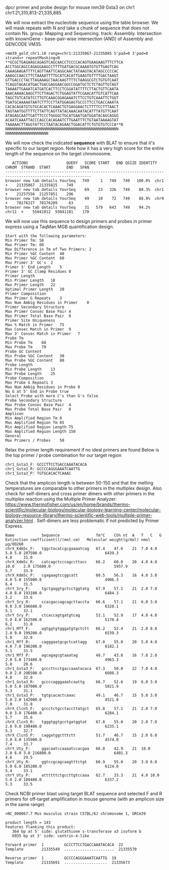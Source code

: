 
dpcr primer and probe design for mouse mm39 Gsta3 on chr1
chr1:21,310,813-21,335,885

We will now extract the nucleotide sequence using the table browser. We will mask repeats with N and take a chunk of sequence that does not contain Ns. group: Mapping and Sequencing. track: Assembly. Intersection with knownGene - base-pair-wise intersection (AND) of Assembly and GENCODE VM35.
```
>mm39_gold_chr1.10 range=chr1:21335067-21335885 5'pad=0 3'pad=0 strand=+ repeatMasking=N
**GCGCTGAGAAGCAGAGTCAGCAACCTCCCCACAGTGAAGAAGTTTCTTCA
ACCTGGCAGCCAGAGGAAGCCTTTTGATGACGCAAAATGTGTTGAGTCAG
CAAAGAAGATTTTCAGTTAATTCAGGCAACTATAAGTACATAGCCCCCAC
AAAGCCAACCTTCTAAAATTTTGCATCACATTGAAGTGTTTTGACTAAGT
GTTGACCCTACTTAGAAAGCTAACAAGTTTTCTAAGGCGTCTGTGTCAAT
TCAGGTAGACATGACTGACGAGGAACGGCCGGATGCTCTCTAGTTGTAGT
TAAAATTGAAATCATGATCACTTCCTCGGATATTTTCTTACTGTTCAATA
AAACAAAACAAGCTTCTTAGACTCTGGAGTATTCGAACATTGTCATTCAA
TAGCTGTCATATCCTTGTCAAACGGAGAAATCTTCCTGTCAAATTCTGGT
TGATGCAAAAATAATCTTTCCTTATGGAGAGTGCCCTTCCTGACCAAATA
CACACAGATGTGTGCACACTCAAACTGTGAGGAACTCTTTTCCTTTAACT
TAGTAATGGTTTTCTTATTCAGTTATACAAACAATACATTTATGTTCAAT
ATAGAGCAATTGATTTCCCTGGGGCTGCATGAATGATGGATACAGCAGGG
ACAATCAAATTACCCAGCCACAGAATCTTGAATTTCTGTAATAAAAGTAT
TAAAAACTTAGGTATTCCTAATACAGAACTGGACATTCTGTGTGTCCCA**N
NNNNNNNNNNNNNNNNNNNNNNNNNNNNNNNNNNNNNNNNNNNNNNNNNN
NNNNNNNNNNNNNNNNNNN
```
We will now check the indicated **sequence** with BLAT to ensure that it's specific to our target region. Note how it has a very high score for the entire length of the sequence on the target chromosome.
```
   ACTIONS                 QUERY   SCORE START   END QSIZE IDENTITY  CHROM  STRAND  START       END   SPAN
------------------------------------------------------------------------------------------------------------
browser new tab details YourSeq   749     1   749   749   100.0%  chr1   +    21335067  21335815    749
browser new tab details YourSeq    69    23   326   749    80.3%  chr1   +    21257556  21257851    296
browser new tab details YourSeq    49    10    72   749    88.9%  chr9   +    78176227  78176289     63
browser new tab details YourSeq    31   579   643   749    94.2%  chr11  +    55041012  55041181    170
```
We will now use this sequence to design primers and probes in primer express using a TaqMan MGB quantification design. 
```
Start with the following parameters:
Min Primer Tm: 58
Max Primer Tm: 60
Max Difference in Tm of Two Primers: 2
Min Primer %GC Content	40
Max Primer %GC Content	60
Max Primer 3' GC's	2
Primer 3' End Length	5
Primer 3' GC Clamp Residues	0
Primer Length	
Min Primer Length	18
Max Primer Length	22
Optimal Primer Length	20
Primer Composition	
Max Primer G Repeats	3
Max Num Ambig Residues in Primer	0
Primer Secondary Structure	
Max Primer Consec Base Pair	4
Max Primer Total Base Pair	8
Primer Site Uniqueness	
Max % Match in Primer	75
Max Consec Match in Primer	9
Max 3' Consec Match in Primer	7
Probe Tm	
Min Probe Tm	68
Max Probe Tm	70
Probe GC Content	
Min Probe %GC Content	30
Max Probe %GC Content	80
Probe Length	
Min Probe Length	13
Max Probe Length	25
Probe Composition	
Max Probe G Repeats	3
Max Num Ambig Residues in Probe	0
No G at 5' End in Probe	true
Select Probe with more C's than G's	false
Probe Secondary Structure	
Max Probe Consec Base Pair	4
Max Probe Total Base Pair	8
Amplicon	
Min Amplified Region Tm	0
Max Amplified Region Tm	85
Min Amplified Region Length	75
Max Amplified Region Length	150
General	
Max Primers / Probes	50
```
Relax the primer length requirement if no ideal primers are found
Below is the top primer / probe combination for our target region

```
chr1_Gsta3_F: GCCCTTCCTGACCAAATACACA
chr1_Gsta3_R: GCCCCAGGGAAATCAATTG
chr1_Gsta3_P: TGTGCACACTCAAAC
```

Check that the amplicon length is between 50-150 and that the melting temperatures are comparable to other primers in the multiplex design. Also check for self-dimers and cross primer dimers with other primers in the multiplex reaction using the Multiple Primer Analyzer: https://www.thermofisher.com/us/en/home/brands/thermo-scientific/molecular-biology/molecular-biology-learning-center/molecular-biology-resource-library/thermo-scientific-web-tools/multiple-primer-analyzer.html . Self-dimers are less problematic if not predicted by Primer Express. 

```
Name         	Sequence              	Tm°C	CG%	nt	A	T	C	G	Extinction coefficient(l/(mol·cm)	Molecular weight(g/mol)	nmol	µg/OD260
chrX_Kdm5c_F:	tggctacatcgcgaaaatcag 	67.4	47.6	21	7.0	4.0	5.0	5.0	207500.0                         	6439.3                 	4.8 	31.0
chrX_Kdm5c_R:	catcagctcccagccttacc  	66.2	60.0	20	4.0	4.0	10.0	2.0	175600.0                         	5957.9                 	5.7 	33.9
chrX_Kdm5c_P:	cgagaagtccggcatt      	60.5	56.3	16	4.0	3.0	4.0	5.0	155900.0                         	4906.3                 	6.4 	31.5
chrY_Sry_F:  	tgctgaggtgctcctggtatg 	67.9	57.1	21	2.0	7.0	4.0	8.0	193100.0                         	6484.3                 	5.2 	33.6
chrY_Sry_R:  	ccacgaccagcagcttaccta 	66.6	57.1	21	6.0	3.0	9.0	3.0	196600.0                         	6320.1                 	5.1 	32.1
chrY_Sry_P:  	ctcaccagtgatgtcag     	53.1	52.9	17	4.0	4.0	5.0	4.0	162500.0                         	5170.4                 	6.2 	31.8
chr1_Mff_F:  	agtggtgtgggatgtgctctt 	66.2	52.4	21	2.0	8.0	2.0	9.0	199200.0                         	6539.3                 	5.0 	32.8
chr1_Mff_R:  	cagggaatgcgctcattagg  	67.0	55.0	20	5.0	4.0	4.0	7.0	196200.0                         	6182.1                 	5.1 	31.5
chr1_Mff_P:  	agcagagcgtaaatag      	48.7	43.8	16	7.0	2.0	2.0	5.0	173400.0                         	4963.3                 	5.8 	28.6
chr1_Gsta3_F:	gcccttcctgaccaaatacaca	67.3	50.0	22	7.0	4.0	9.0	2.0	206500.0                         	6608.3                 	4.8 	32.0
chr1_Gsta3_R:	gccccagggaaatcaattg   	66.7	52.6	19	6.0	3.0	5.0	5.0	187000.0                         	5821.9                 	5.3 	31.1
chr1_Gsta3_P:	tgtgcacactcaaac       	49.1	46.7	15	5.0	3.0	5.0	2.0	142000.0                         	4521.0                 	7.0 	31.8
chrX_Clcn5_F:	gccctctgcctaccttatgct 	65.8	57.1	21	2.0	7.0	9.0	3.0	176400.0                         	6284.1                 	5.7 	35.6
chrX_Clcn5_R:	tgggtggtgcctgatggtat  	67.8	55.0	20	2.0	7.0	2.0	9.0	190400.0                         	6235.1                 	5.3 	32.7
chrX_Clcn5_P:	caggatggctttctt       	51.7	46.7	15	2.0	6.0	3.0	4.0	135900.0                         	4574.0                 	7.4 	33.7
chrY_Uty_F:  	ggacaatccaaaatccacgaa 	66.0	42.9	21	10.0	2.0	6.0	3.0	216800.0                         	6401.3                 	4.6 	29.5
chrY_Uty_R:  	ggtccgcagcaagtttctgt  	66.9	55.0	20	3.0	6.0	5.0	6.0	185200.0                         	6124.0                 	5.4 	33.1
chrY_Uty_P:  	attttttctgccttgtccaaa 	62.7	33.3	21	4.0	10.0	5.0	2.0	189400.0                         	6337.2                 	5.3 	33.5
```

Check NCBI primer blast using target BLAT sequence and selected F and R primers for off-target amplification in mouse genome (with an amplicon size in the same range)
```
>NC_000067.7 Mus musculus strain C57BL/6J chromosome 1, GRCm39

product length = 143
Features flanking this product:
   364 bp at 5' side: glutathione s-transferase a3 isoform b
   6935 bp at 3' side: centrin-4-like

Forward primer  1         GCCCTTCCTGACCAAATACACA  22
Template        21335549  ......................  21335570

Reverse primer  1         GCCCCAGGGAAATCAATTG  19
Template        21335691  ...................  21335673
```




